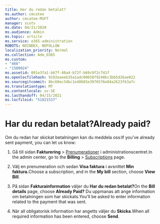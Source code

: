 ```yaml
---
title: Har du redan betalat?
ms.author: cmcatee
author: cmcatee-MSFT
manager: scotv
ms.date: 04/21/2020
ms.audience: Admin
ms.topic: article
ms.service: o365-administration
ROBOTS: NOINDEX, NOFOLLOW
localization_priority: Normal
ms.collection: Adm_O365
ms.custom:
- "466"
- "1500024"
ms.assetid: 091e3fa1-b67f-40a4-b72f-b69c9f2c741f
ms.openlocfilehash: 9192eaeeb35a1adc00658f9248bc3bb5d26ae022
ms.sourcegitcommit: 8bc60ec34bc1e40685e3976576e04a2623f63a7c
ms.translationtype: MT
ms.contentlocale: sv-SE
ms.lasthandoff: 04/15/2021
ms.locfileid: "51821537"
---
```

# <a name="already-paid"></a><span data-ttu-id="339b6-102">Har du redan betalat?</span><span class="sxs-lookup"><span data-stu-id="339b6-102">Already paid?</span></span>

<span data-ttu-id="339b6-103">Om du redan har skickat betalningen kan du meddela oss:</span><span class="sxs-lookup"><span data-stu-id="339b6-103">If you've already sent payment, you can let us know:</span></span>
  
1. <span data-ttu-id="339b6-104">Gå till sidan **Fakturering** \> [Prenumerationer](https://go.microsoft.com/fwlink/p/?linkid=842054) i administrationscentret.</span><span class="sxs-lookup"><span data-stu-id="339b6-104">In the admin center, go to the **Billing** \> [Subscriptions](https://go.microsoft.com/fwlink/p/?linkid=842054) page.</span></span>

2. <span data-ttu-id="339b6-105">Välj en prenumeration och sedan **Visa faktura** i avsnittet **Min faktura.**</span><span class="sxs-lookup"><span data-stu-id="339b6-105">Choose a subscription, and in the **My bill** section, choose **View Bill**.</span></span>

3. <span data-ttu-id="339b6-106">På sidan **Fakturainformation** väljer du **Har du redan betalat?**</span><span class="sxs-lookup"><span data-stu-id="339b6-106">On the **Bill details** page, choose **Already Paid?**</span></span> <span data-ttu-id="339b6-107">Du uppmanas att ange information om betalningen som har skickats.</span><span class="sxs-lookup"><span data-stu-id="339b6-107">You'll be asked to enter information related to the payment that was sent.</span></span>

4. <span data-ttu-id="339b6-108">När all obligatorisk information har angetts väljer du **Skicka**.</span><span class="sxs-lookup"><span data-stu-id="339b6-108">When all required information has been entered, choose **Send**.</span></span>